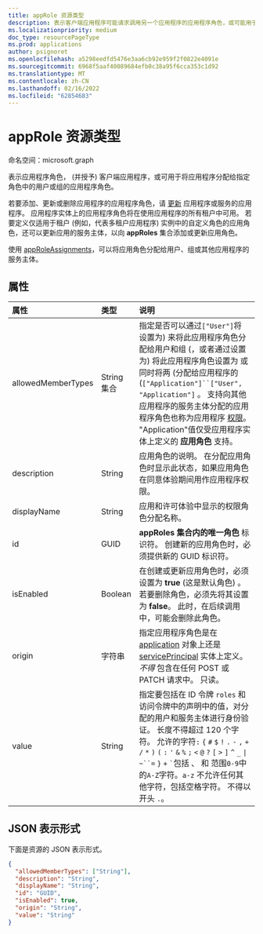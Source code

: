 ```yaml
---
title: appRole 资源类型
description: 表示客户端应用程序可能请求调用另一个应用程序的应用程序角色，或可能用于将应用程序分配给具有指定应用程序角色的用户或组的应用程序角色。
ms.localizationpriority: medium
doc_type: resourcePageType
ms.prod: applications
author: psignoret
ms.openlocfilehash: a5298eedfd5476e3aa6cb92e959f2f0822e4091e
ms.sourcegitcommit: 6968f5aaf40089684efb0c38a95f6cca353c1d92
ms.translationtype: MT
ms.contentlocale: zh-CN
ms.lasthandoff: 02/16/2022
ms.locfileid: "62854683"
---
```

# <a name="approle-resource-type"></a>appRole 资源类型

命名空间：microsoft.graph

表示应用程序角色， (并授予) 客户端应用程序，或可用于将应用程序分配给指定角色中的用户或组的应用程序角色。 

若要添加、更新或删除应用程序的应用程序角色，请 [更新](../api/application-update.md) 应用程序或服务的应用程序。 应用程序实体上的应用程序角色将在使用应用程序的所有租户中可用。 若要定义仅适用于租户 (例如，代表多租户应用程序) 实例中的自定义角色的应用角色，还可以更新应用的服务主体，以向 **appRoles** 集合添加或更新应用角色。[](../api/serviceprincipal-update.md)

使用 [appRoleAssignments](approleassignment.md)，可以将应用角色分配给用户、组或其他应用程序的服务主体。

## <a name="properties"></a>属性

| 属性   | 类型 |说明|
|:---------------|:--------|:----------|
|allowedMemberTypes|String 集合|指定是否可以通过`["User"]`将 设置为) 来将此应用程序角色分配给用户和组 (，或者通过设置为) 将此应用程序角色设置为 或同时将两 (分配给应用程序的 (`["Application"]``["User", "Application"]` 。 支持向其他应用程序的服务主体分配的应用程序角色也称为应用程序 [权限](/graph/auth/auth-concepts#microsoft-graph-permissions)。 "Application"值仅受应用程序实体上定义的 **应用角色** 支持。|
|description|String|应用角色的说明。 在分配应用角色时显示此状态，如果应用角色在同意体验期间用作应用程序权限。|
|displayName|String|应用和许可体验中显示的权限角色分配名称。|
|id|GUID|**appRoles 集合内的唯一角色** 标识符。 创建新的应用角色时，必须提供新的 GUID 标识符。 |
|isEnabled|Boolean|在创建或更新应用角色时，必须设置为 **true** (这是默认角色) 。 若要删除角色，必须先将其设置为 **false**。  此时，在后续调用中，可能会删除此角色。|
|origin|字符串| 指定应用程序角色是在 [application](application.md) 对象上还是 [servicePrincipal](serviceprincipal.md) 实体上定义。 _不得_ 包含在任何 POST 或 PATCH 请求中。 只读。 |
|value|String|指定要包括在 ID 令牌 `roles` 和访问令牌中的声明中的值，对分配的用户和服务主体进行身份验证。 长度不得超过 120 个字符。 允许的字符`:` `{` `#` `$` `!` `.` `-` `,` `+` `/` `*` `)` `(` `:` `'` `&` `%` `;` <code>&lt;</code> `@` `?` `[` <code>&gt;</code> `]` `^` `_` <code>&#124;</code> `~``=` `}` `+` <code>&#96;</code>包括 、 和 范围`0-9`中的`A-Z`字符。`a-z` 不允许任何其他字符，包括空格字符。 不得以 开头 `.`。 |

## <a name="json-representation"></a>JSON 表示形式

下面是资源的 JSON 表示形式。

<!-- {
  "blockType": "resource",
  "optionalProperties": [

  ],
  "@odata.type": "microsoft.graph.appRole"
}-->

```json
{
  "allowedMemberTypes": ["String"],
  "description": "String",
  "displayName": "String",
  "id": "GUID",
  "isEnabled": true,
  "origin": "String",
  "value": "String"
}
```

<!-- uuid: 8fcb5dbc-d5aa-4681-8e31-b001d5168d79
2015-10-25 14:57:30 UTC -->
<!--
{
  "type": "#page.annotation",
  "description": "appRole resource",
  "keywords": "",
  "section": "documentation",
  "tocPath": "",
  "suppressions": []
}
-->

